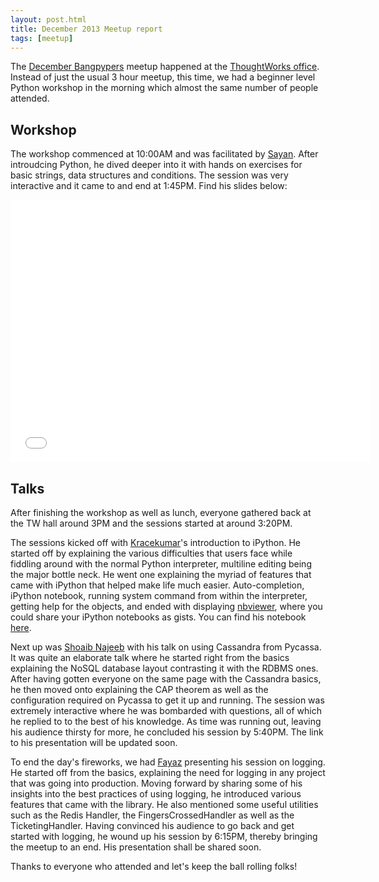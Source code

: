 ```yaml
---
layout: post.html
title: December 2013 Meetup report
tags: [meetup]
---
```


The [December Bangpypers](http://www.meetup.com/BangPypers/events/125797532/) meetup happened at the [ThoughtWorks office](https://www.google.co.in/maps/preview#!q=ThoughtWorks%2C+147%2FF%2C+2nd+Floor%2C+ACR+Mansion%2C+8th+Main+Rd%2C+3rd+Block%2C+Koramangala%2C+Bangalore%2C+Karnataka%2C+560034%2C+Koramangala+3+Block%2C+Koramangala%2C+Bangalore%2C+Karnataka&data=!4m15!2m14!1m13!1s0x3bae14053a4499f5%3A0xe2b2b820791f972d!3m8!1m3!1d228436!2d77.6309395!3d12.9539974!3m2!1i1280!2i705!4f13.1!4m2!3d12.928713!4d77.62889). Instead of just the usual 3 hour meetup, this time, we had a beginner level Python workshop in the morning which almost the same number of people attended.

Workshop
---
The workshop commenced at 10:00AM and was facilitated by [Sayan]. After introudcing Python, he dived deeper into it with hands on exercises for basic strings, data structures and conditions. The session was very interactive and it came to and end at 1:45PM. Find his slides below: 

<iframe src="//slid.es/ratnadeepdebnath/intro-to-python/embed" width="576" height="420" scrolling="no" frameborder="0" webkitallowfullscreen mozallowfullscreen allowfullscreen></iframe>

Talks
---

After finishing the workshop as well as lunch, everyone gathered back at the TW hall around 3PM and the sessions started at around 3:20PM.

The sessions kicked off with [Kracekumar][]'s introduction to iPython. He started off by explaining the various difficulties that users face while fiddling around with the normal Python interpreter, multiline editing being the major bottle neck. He went one explaining the myriad of features that came with iPython that helped make life much easier. Auto-completion, iPython notebook, running system command from within the interpreter, getting help for the objects, and ended with displaying [nbviewer](http://nbviewer.ipython.org/), where you could share your iPython notebooks as gists. You can find his notebook [here](http://nbviewer.ipython.org/gist/kracekumar/8059932).

Next up was [Shoaib Najeeb][] with his talk on using Cassandra from Pycassa. It was quite an elaborate talk where he started right from the basics explaining the NoSQL database layout contrasting it with the RDBMS ones. After having gotten everyone on the same page with the Cassandra basics, he then moved onto explaining the CAP theorem as well as the configuration required on Pycassa to get it up and running. The session was extremely interactive where he was bombarded with questions, all of which he replied to to the best of his knowledge. As time was running out, leaving his audience thirsty for more, he concluded his session by 5:40PM. The link to his presentation will be updated soon.

To end the day's fireworks, we had [Fayaz][] presenting his session on logging. He started off from the basics, explaining the need for logging in any project that was going into production. Moving forward by sharing some of his insights into the best practices of using logging, he introduced various features that came with the library. He also mentioned some useful utilities such as the Redis Handler, the FingersCrossedHandler as well as the TicketingHandler. Having convinced his audience to go back and get started with logging, he wound up his session by 6:15PM, thereby bringing the meetup to an end. His presentation shall be shared soon.

Thanks to everyone who attended and let's keep the ball rolling folks!

[Kracekumar]: https://twitter.com/kracetheking
[Sayan]: https://twitter.com/chowdhury_sayan
[Shoaib Najeeb]: https://twitter.com/shoaibnajeeb
[Fayaz]: https://twitter.com/fayaz
